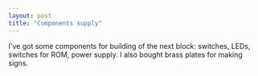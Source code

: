 ```yaml
---
layout: post
title: "Components supply"
---
```



I've got some components for building of the next block: switches, LEDs, switches for ROM, power supply.
I also bought brass plates for making signs.

